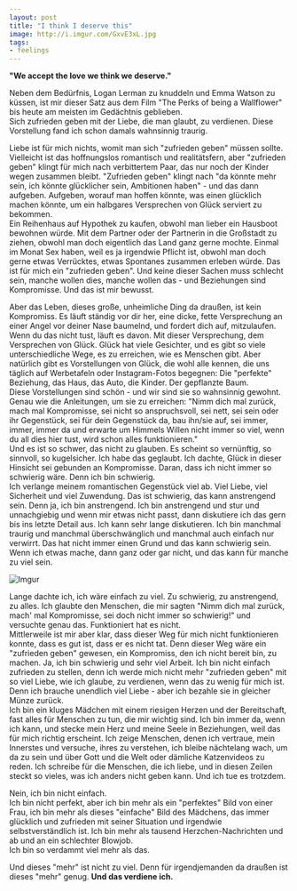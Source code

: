 ```yaml
---
layout: post
title: "I think I deserve this"
image: http://i.imgur.com/GxvE3xL.jpg
tags:
- feelings
---    
```

**"We accept the love we think we deserve."**  

Neben dem Bedürfnis, Logan Lerman zu knuddeln und Emma Watson zu küssen, ist mir dieser Satz aus dem Film "The Perks of being a Wallflower" bis heute am meisten im Gedächtnis geblieben.   
Sich zufrieden geben mit der Liebe, die man glaubt, zu verdienen. Diese Vorstellung fand ich schon damals wahnsinnig traurig.   

Liebe ist für mich nichts, womit man sich "zufrieden geben" müssen sollte. Vielleicht ist das hoffnungslos romantisch und realitätsfern, aber "zufrieden geben" klingt für mich nach verbittertem Paar, das nur noch der Kinder wegen zusammen bleibt. "Zufrieden geben" klingt nach "da könnte mehr sein, ich könnte glücklicher sein, Ambitionen haben" - und das dann aufgeben. Aufgeben, worauf man hoffen könnte, was einen glücklich machen könnte, um ein halbgares Versprechen von Glück serviert zu bekommen.   
Ein Reihenhaus auf Hypothek zu kaufen, obwohl man lieber ein Hausboot bewohnen würde. Mit dem Partner oder der Partnerin in die Großstadt zu ziehen, obwohl man doch eigentlich das Land ganz gerne mochte. Einmal im Monat Sex haben, weil es ja irgendwie Pflicht ist, obwohl man doch gerne etwas Verrücktes, etwas Spontanes zusammen erleben würde. Das ist für mich ein "zufrieden geben". Und keine dieser Sachen muss schlecht sein, manche wollen dies, manche wollen das - und Beziehungen sind Kompromisse. Und das ist mir bewusst.  

Aber das Leben, dieses große, unheimliche Ding da draußen, ist kein Kompromiss. Es läuft ständig vor dir her, eine dicke, fette Versprechung an einer Angel vor deiner Nase baumelnd, und fordert dich auf, mitzulaufen. Wenn du das nicht tust, läuft es davon. Mit dieser Versprechung, dem Versprechen von Glück. 
Glück hat viele Gesichter, und es gibt so viele unterschiedliche Wege, es zu erreichen, wie es Menschen gibt. Aber natürlich gibt es Vorstellungen von Glück, die wohl alle kennen, die uns täglich auf Werbetafeln oder Instagram-Fotos begegnen: Die "perfekte" Beziehung, das Haus, das Auto, die Kinder. Der gepflanzte Baum.   
Diese Vorstellungen sind schön - und wir sind sie so wahnsinnig gewohnt. Genau wie die Anleitungen, um sie zu erreichen: 
"Nimm dich mal zurück, mach mal Kompromisse, sei nicht so anspruchsvoll, sei nett, sei sein oder ihr Gegenstück, sei für dein Gegenstück da, bau ihn/sie auf, sei immer, immer, immer da und erwarte um Himmels Willen nicht immer so viel, wenn du all dies hier tust, wird schon alles funktionieren."   
Und es ist so schwer, das nicht zu glauben. Es scheint so vernünftig, so sinnvoll, so kugelsicher. Ich habe das geglaubt. Ich dachte, Glück in dieser Hinsicht sei gebunden an Kompromisse. Daran, dass ich nicht immer so schwierig wäre. Denn ich bin schwierig.   
Ich verlange meinem romantischen Gegenstück viel ab. Viel Liebe, viel Sicherheit und viel Zuwendung. Das ist schwierig, das kann anstrengend sein. Denn ja, ich bin anstrengend. Ich bin anstrengend und stur und unnachgiebig und wenn mir etwas nicht passt, dann diskutiere ich das gern bis ins letzte Detail aus. Ich kann sehr lange diskutieren. Ich bin manchmal traurig und manchmal überschwänglich und manchmal auch einfach nur verwirrt. Das hat nicht immer einen Grund und das kann schwierig sein. Wenn ich etwas mache, dann ganz oder gar nicht, und das kann für manche zu viel sein.  

![Imgur](http://i.imgur.com/2XeHLcc.jpg)  

Lange dachte ich, ich wäre einfach zu viel. Zu schwierig, zu anstrengend, zu alles. Ich glaubte den Menschen, die mir sagten "Nimm dich mal zurück, mach' mal Kompromisse, sei doch nicht immer so schwierig!" und versuchte genau das. Funktioniert hat es nicht.   
Mittlerweile ist mir aber klar, dass dieser Weg für mich nicht funktionieren konnte, dass es gut ist, dass er es nicht tat. Denn dieser Weg wäre ein "zufrieden geben" gewesen, ein Kompromiss, den ich nicht bereit bin, zu machen. Ja, ich bin schwierig und sehr viel Arbeit. Ich bin nicht einfach zufrieden zu stellen, denn ich werde mich nicht mehr "zufrieden geben" mit so viel Liebe, wie ich glaube, zu verdienen, wenn das zu wenig für mich ist. Denn ich brauche unendlich viel Liebe - aber ich bezahle sie in gleicher Münze zurück.   
Ich bin ein kluges Mädchen mit einem riesigen Herzen und der Bereitschaft, fast alles für Menschen zu tun, die mir wichtig sind. Ich bin immer da, wenn ich kann, und stecke mein Herz und meine Seele in Beziehungen, weil das für mich richtig erscheint. Ich zeige Menschen, denen ich vertraue, mein Innerstes und versuche, ihres zu verstehen, ich bleibe nächtelang wach, um da zu sein und über Gott und die Welt oder dämliche Katzenvideos zu reden. Ich schreibe für die Menschen, die ich liebe, und in diesen Zeilen steckt so vieles, was ich anders nicht geben kann. Und ich tue es trotzdem.   

Nein, ich bin nicht einfach.   
Ich bin nicht perfekt, aber ich bin mehr als ein "perfektes" Bild von einer Frau, ich bin mehr als dieses "einfache" Bild des Mädchens, das immer glücklich und zufrieden mit seiner Situation und irgendwie selbstverständlich ist. Ich bin mehr als tausend Herzchen-Nachrichten und ab und an ein schlechter Blowjob.  
 Ich bin so verdammt viel mehr als das.   
 

Und dieses "mehr" ist nicht zu viel. Denn für irgendjemanden da draußen ist dieses "mehr" genug. **Und das verdiene ich.**